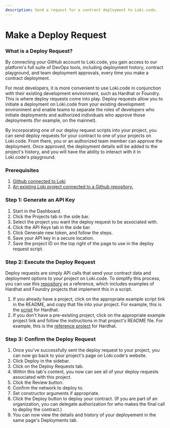 ```yaml
---
description: Send a request for a contract deployment to Loki.code.
---
```


# Make a Deploy Request

### What is a Deploy Request?

By connecting your GitHub account to Loki.code, you gain access to our platform's full suite of DevOps tools, including deployment history, contract playground, and team deployment approvals, every time you make a contract deployment.

For most developers, it is more convenient to use Loki.code in conjunction with their existing development environment, such as Hardhat or Foundry. This is where deploy requests come into play. Deploy requests allow you to initiate a deployment on Loki.code from your existing development environment and enable teams to separate the roles of developers who initiate deployments and authorized individuals who approve those deployments (for example, on the mainnet).

By incorporating one of our deploy request scripts into your project, you can send deploy requests for your contract to one of your projects on Loki.code. From there, you or an authorized team member can approve the deployment. Once approved, the deployment details will be added to the project's history, and you will have the ability to interact with it in Loki.code's playground.

### Prerequisites

1. [Github connected to Loki](<README (1).md>)
2. [An existing Loki project](getting-started/how-to-create-a-new-project.md)[ connected to a Github repository.](getting-started/how-to-create-a-new-project.md)

### Step 1: Generate an API Key

1. Start in the Dashboard.
2. Click the Projects tab in the side bar.
3. Select the project you want the deploy request to be associated with.
4. Click the API Keys tab in the side bar.
5. Click Generate new token, and follow the steps.
6. Save your API key in a secure location.
7. Save the project ID on the top right of the page to use in the deploy request script.

### Step 2: Execute the Deploy Request

Deploy requests are simply API calls that send your contract data and deployment options to your project on Loki.code. To simplify this process, you can use this [repository](https://github.com/LokiCode-Inc/deploy-request) as a reference, which includes examples of Hardhat and Foundry projects that implement this in a script.

1. If you already have a project, click on the appropriate example script link in the README, and copy that file into your project. For example, this is the [script](https://github.com/LokiCode-Inc/deploy-request/blob/main/hardhat/scripts/deploy-request.ts) for Hardhat.
2. If you don't have a pre-existing project, click on the appropriate example project link and follow the instructions in that project's README file. For example, this is the [reference project](https://github.com/LokiCode-Inc/deploy-request/tree/main/hardhat) for Hardhat.

### Step 3: Confirm the Deploy Request

1. Once you've successfully sent the deploy request to your project, you can now go back to your project's page on Loki.code's website.
2. Click Deploy in the sidebar.
3. Click on the Deploy Requests tab.
4. Within this tab's content, you now can see all of your deploy requests associated with this project.
5. Click the Review button.
6. Confirm the network to deploy to.
7. Set constructor arguments if appropriate.
8. Click the Deploy button to deploy your contract. (If you are part of an organization, you can delegate authorization for who makes the final call to deploy the contract.)
9. You can now view the details and history of your deployement in the same page's Deployments tab.
